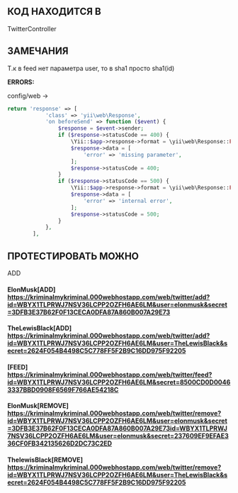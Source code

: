 КОД НАХОДИТСЯ В
------------

TwitterController

ЗАМЕЧАНИЯ
------------

Т.к в feed нет параметра user, то в sha1 просто sha1(id)

**ERRORS:**

config/web -> 

```php
return 'response' => [
            'class' => 'yii\web\Response',
            'on beforeSend' => function ($event) {
                $response = $event->sender;
                if ($response->statusCode == 400) {
                    \Yii::$app->response->format = \yii\web\Response::FORMAT_JSON;
                    $response->data = [
                        'error' => 'missing parameter',
                    ];
                    $response->statusCode = 400;
                }
                if ($response->statusCode == 500) {
                    \Yii::$app->response->format = \yii\web\Response::FORMAT_JSON;
                    $response->data = [
                        'error' => 'internal error',
                    ];
                    $response->statusCode = 500;
                }
            },
        ],
```

ПРОТЕСТИРОВАТЬ МОЖНО
-------
ADD

#### ElonMusk[ADD] https://kriminalmykriminal.000webhostapp.com/web/twitter/add?id=WBYX1TLPRWJ7NSV36LCPP2OZFH6AE6LM&user=elonmusk&secret=3DFB3E37B62F0F13CECA0DFA87A860B007A29E73

#### TheLewisBlack[ADD] https://kriminalmykriminal.000webhostapp.com/web/twitter/add?id=WBYX1TLPRWJ7NSV36LCPP2OZFH6AE6LM&user=TheLewisBlack&secret=2624F054B4498C5C778FF5F2B9C16DD975F92205

#### [FEED] https://kriminalmykriminal.000webhostapp.com/web/twitter/feed?id=WBYX1TLPRWJ7NSV36LCPP2OZFH6AE6LM&secret=8500CD0D00463337BBD0908F6569F766AE54218C

#### ElonMusk[REMOVE] https://kriminalmykriminal.000webhostapp.com/web/twitter/remove?id=WBYX1TLPRWJ7NSV36LCPP2OZFH6AE6LM&user=elonmusk&secret=3DFB3E37B62F0F13CECA0DFA87A860B007A29E73id=WBYX1TLPRWJ7NSV36LCPP2OZFH6AE6LM&user=elonmusk&secret=237609EF9EFAE336CF0FB342135626D2DC73C2ED

#### ThelewisBlack[REMOVE] https://kriminalmykriminal.000webhostapp.com/web/twitter/remove?id=WBYX1TLPRWJ7NSV36LCPP2OZFH6AE6LM&user=TheLewisBlack&secret=2624F054B4498C5C778FF5F2B9C16DD975F92205
